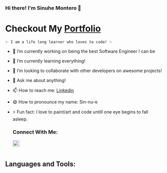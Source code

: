 ### Hi there! I'm Sinuhe Montero 👋

<!--
**Sinuhem23/Sinuhem23** is a ✨ _special_ ✨ repository because its `README.md` (this file) appears on your GitHub profile.

Here are some ideas to get you started:
-->

# Checkout My [Portfolio]

    ✨ I am a life long learner who loves to code! ✨

- 🔭 I’m currently working on being the best Software Engineer I can be
- 🌱 I’m currently learning everything!
- 👯 I’m looking to collaborate with other developers on awesome projects!
- 💬 Ask me about anything!
- 📫 How to reach me: [Linkedin]
- 😄 How to pronounce my name: Sin-nu-e
- ⚡ Fun fact: I love to paint/art and code untill one eye begins to fall asleep.

  ### Connect With Me:

  [<img align="left" alt="Sinuhem23 | LinkedIn" width="22px" src="https://cdn.jsdelivr.net/npm/simple-icons@v3/icons/linkedin.svg" />][linkedin]

<br>
<br>

## Languages and Tools:

[portfolio]: https://react-portfolio-ashen.vercel.app/
[linkedin]: https://www.linkedin.com/in/sinuhe-montero-thinkfirst/
